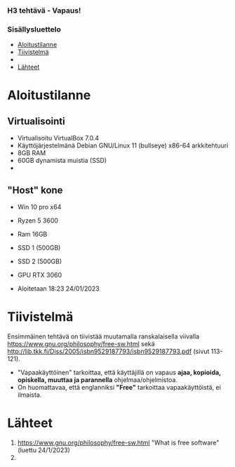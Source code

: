 ### H3 tehtävä - Vapaus!

### Sisällysluettelo

- [Aloitustilanne](#aloitustilanne)
- [Tiivistelmä](#tiivistelmä)
- 
- [Lähteet](#lähteet)



# Aloitustilanne

## Virtualisointi
- Virtualisoitu VirtualBox 7.0.4
- Käyttöjärjestelmänä Debian GNU/Linux 11 (bullseye) x86-64 arkkitehtuuri 
- 8GB RAM
- 60GB dynamista muistia (SSD)
- 

## "Host" kone
- Win 10 pro x64
- Ryzen 5 3600
- Ram 16GB
- SSD 1 (500GB)
- SSD 2 (500GB)
- GPU RTX 3060

- Aloitetaan 18:23 24/01/2023


# Tiivistelmä  

Ensimmäinen tehtävä on tiivistää muutamalla ranskalaisella viivalla https://www.gnu.org/philosophy/free-sw.html sekä http://lib.tkk.fi/Diss/2005/isbn9529187793/isbn9529187793.pdf (sivut 113-121).

- "Vapaakäyttöinen" tarkoittaa, että käyttäjillä on vapaus **ajaa, kopioida, opiskella, muuttaa ja parannella** ohjelmaa/ohjelmistoa. 
- On huomattavaa, että englanniksi **"Free"** tarkoittaa vapaakäyttöistä, ei ilmaista.


# Lähteet 
1) https://www.gnu.org/philosophy/free-sw.html "What is free software" (luettu 24/1/2023)
2) 






